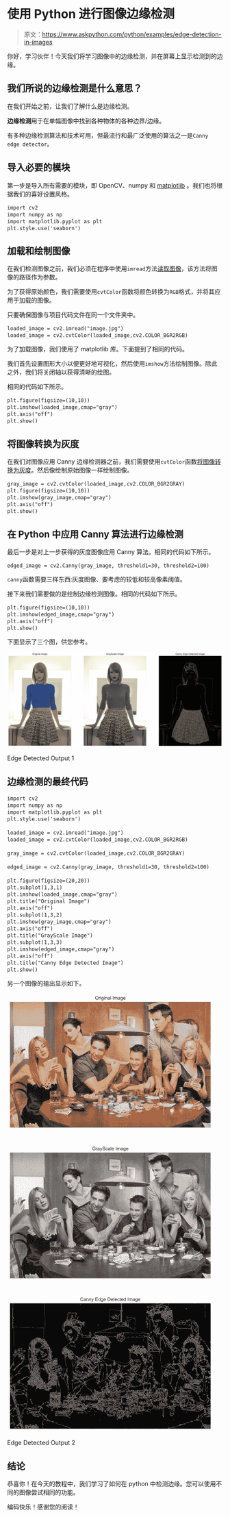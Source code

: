# 使用 Python 进行图像边缘检测

> 原文：<https://www.askpython.com/python/examples/edge-detection-in-images>

你好，学习伙伴！今天我们将学习图像中的边缘检测，并在屏幕上显示检测到的边缘。

## 我们所说的边缘检测是什么意思？

在我们开始之前，让我们了解什么是边缘检测。

**边缘检测**用于在单幅图像中找到各种物体的各种边界/边缘。

有多种边缘检测算法和技术可用，但最流行和最广泛使用的算法之一是`Canny edge detector`。

## 导入必要的模块

第一步是导入所有需要的模块，即 OpenCV、numpy 和 [matplotlib](https://www.askpython.com/python-modules/matplotlib/python-matplotlib) 。我们也将根据我们的喜好设置风格。

```
import cv2
import numpy as np
import matplotlib.pyplot as plt
plt.style.use('seaborn')

```

## 加载和绘制图像

在我们检测图像之前，我们必须在程序中使用`imread`方法[读取图像](https://www.askpython.com/python-modules/read-images-in-python-opencv)，该方法将图像的路径作为参数。

为了获得原始颜色，我们需要使用`cvtColor`函数将颜色转换为`RGB`格式，并将其应用于加载的图像。

只要确保图像与项目代码文件在同一个文件夹中。

```
loaded_image = cv2.imread("image.jpg")
loaded_image = cv2.cvtColor(loaded_image,cv2.COLOR_BGR2RGB)

```

为了加载图像，我们使用了 matplotlib 库。下面提到了相同的代码。

我们首先设置图形大小以便更好地可视化，然后使用`imshow`方法绘制图像。除此之外，我们将关闭轴以获得清晰的绘图。

相同的代码如下所示。

```
plt.figure(figsize=(10,10))
plt.imshow(loaded_image,cmap="gray")
plt.axis("off")
plt.show()

```

## 将图像转换为灰度

在我们对图像应用 Canny 边缘检测器之前，我们需要使用`cvtColor`函数[将图像转换为灰度](https://www.askpython.com/python/examples/image-processing-in-python)。然后像绘制原始图像一样绘制图像。

```
gray_image = cv2.cvtColor(loaded_image,cv2.COLOR_BGR2GRAY)
plt.figure(figsize=(10,10))
plt.imshow(gray_image,cmap="gray")
plt.axis("off")
plt.show()

```

## 在 Python 中应用 Canny 算法进行边缘检测

最后一步是对上一步获得的灰度图像应用 Canny 算法。相同的代码如下所示。

```
edged_image = cv2.Canny(gray_image, threshold1=30, threshold2=100)

```

`canny`函数需要三样东西:灰度图像、要考虑的较低和较高像素阈值。

接下来我们需要做的是绘制边缘检测图像。相同的代码如下所示。

```
plt.figure(figsize=(10,10))
plt.imshow(edged_image,cmap="gray")
plt.axis("off")
plt.show()

```

下面显示了三个图，供您参考。

![Edge Detected Output 1 Compressed](img/b14b701528238e98280077a6e58cdb54.png)

Edge Detected Output 1

## 边缘检测的最终代码

```
import cv2
import numpy as np
import matplotlib.pyplot as plt
plt.style.use('seaborn')

loaded_image = cv2.imread("image.jpg")
loaded_image = cv2.cvtColor(loaded_image,cv2.COLOR_BGR2RGB)

gray_image = cv2.cvtColor(loaded_image,cv2.COLOR_BGR2GRAY)

edged_image = cv2.Canny(gray_image, threshold1=30, threshold2=100)

plt.figure(figsize=(20,20))
plt.subplot(1,3,1)
plt.imshow(loaded_image,cmap="gray")
plt.title("Original Image")
plt.axis("off")
plt.subplot(1,3,2)
plt.imshow(gray_image,cmap="gray")
plt.axis("off")
plt.title("GrayScale Image")
plt.subplot(1,3,3)
plt.imshow(edged_image,cmap="gray")
plt.axis("off")
plt.title("Canny Edge Detected Image")
plt.show()

```

另一个图像的输出显示如下。

![Edge Detected Output 2 Compresse 1](img/d44e66d7fc590b2934652c5e35e9ff12.png)

Edge Detected Output 2

## 结论

恭喜你！在今天的教程中，我们学习了如何在 python 中检测边缘。您可以使用不同的图像尝试相同的功能。

编码快乐！感谢您的阅读！